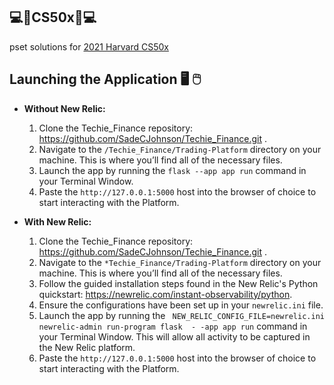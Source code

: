 ## :computer::school_satchel:CS50x:school_satchel::computer:
pset solutions for [2021 Harvard CS50x](https://cs50.harvard.edu/x/2021/)


## Launching the Application 🖥️ 🖱️


- **Without New Relic:**
  1. Clone the Techie_Finance repository: https://github.com/SadeCJohnson/Techie_Finance.git .
  2. Navigate to the `/Techie_Finance/Trading-Platform` directory on your machine. This is where you’ll find all of the necessary files.
  3. Launch the app by running the `flask --app app run` command in your Terminal Window.
  4. Paste the `http://127.0.0.1:5000` host into the browser of choice to start interacting with the Platform.

- **With New Relic:**
  1. Clone the Techie_Finance repository: https://github.com/SadeCJohnson/Techie_Finance.git .
  2. Navigate to the `*Techie_Finance/Trading-Platform` directory on your machine. This is where you’ll find all of the necessary files.
  3. Follow the guided installation steps found in the New Relic's Python quickstart: https://newrelic.com/instant-observability/python.
  4. Ensure the configurations have been set up in your `newrelic.ini` file.
  5. Launch the app by running the ` NEW_RELIC_CONFIG_FILE=newrelic.ini newrelic-admin run-program flask  - -app app run` command in your Terminal Window. This will allow all activity to be captured in the New Relic platform.
  6. Paste the `http://127.0.0.1:5000` host into the browser of choice to start interacting with the Platform.
